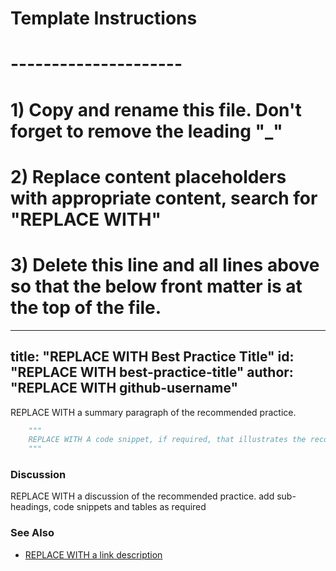 # Template Instructions
# ---------------------
# 1) Copy and rename this file. Don't forget to remove the leading "_" 
# 2) Replace content placeholders with appropriate content, search for "REPLACE WITH"
# 3) Delete this line and all lines above so that the below front matter is at the top of the file. 
---
title: "REPLACE WITH Best Practice Title"
id: "REPLACE WITH best-practice-title" 
author: "REPLACE WITH github-username"
---

REPLACE WITH a summary paragraph of the recommended practice.

```python
    """
    REPLACE WITH A code snippet, if required, that illustrates the recommended practice. Change the name of the language if needed. DELETE entire section if not required.
    """
```

### Discussion 

REPLACE WITH a discussion of the recommended practice. add sub-headings, code snippets and tables as required

### See Also

- [REPLACE WITH a link description](http://www.google.com) 
